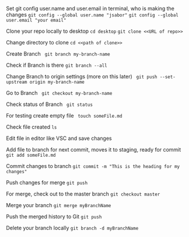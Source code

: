 Set git config user.name and user.email in terminal, who is making the changes
`git config --global user.name "jsabor"`
`git config --global user.email "your email"`

Clone your repo locally to desktop
`cd desktop`
`git clone <<URL of repo>>`

Change directory to clone
`cd <<path of clone>>`

Create Branch
` git branch my-branch-name`

Check if Branch is there
`git branch --all`

Change Branch to origin settings (more on this later)
` git push --set-upstream origin my-branch-name`

Go to Branch
` git checkout my-branch-name`

Check status of Branch
` git status`

For testing create empty file
` touch someFile.md`

Check file created
`ls`

Edit file in editor like VSC and save changes

Add file to branch for next commit, moves it to staging, ready for commit
`git add someFile.md`

Commit changes to branch
`git commit -m "This is the heading for my changes"`

Push changes for merge
`git push`

For merge, check out to the master branch
```git checkout master```

Merge your branch
```git merge myBranchName```

Push the merged history to Git
```git push```

Delete your branch locally 
```git branch -d myBranchName```
